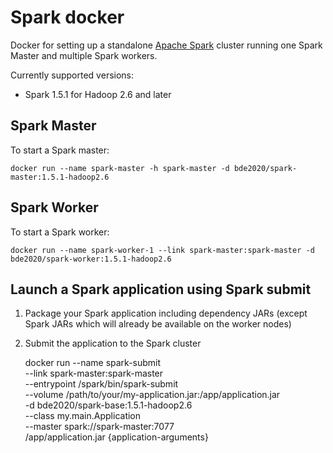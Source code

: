 # Spark docker

Docker for setting up a standalone [Apache Spark](http://spark.apache.org/) cluster running one Spark Master and multiple Spark workers.

Currently supported versions:
- Spark 1.5.1 for Hadoop 2.6 and later

## Spark Master
To start a Spark master:

    docker run --name spark-master -h spark-master -d bde2020/spark-master:1.5.1-hadoop2.6

## Spark Worker
To start a Spark worker:

    docker run --name spark-worker-1 --link spark-master:spark-master -d bde2020/spark-worker:1.5.1-hadoop2.6

## Launch a Spark application using Spark submit
1. Package your Spark application including dependency JARs (except Spark JARs which will already be available on the worker nodes)
2. Submit the application to the Spark cluster


    docker run --name spark-submit \
        --link spark-master:spark-master \
        --entrypoint /spark/bin/spark-submit \
        --volume /path/to/your/my-application.jar:/app/application.jar \
        -d bde2020/spark-base:1.5.1-hadoop2.6 \
            --class my.main.Application \
            --master spark://spark-master:7077 \
            /app/application.jar {application-arguments}
